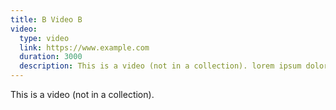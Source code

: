 ```yaml
---
title: B Video B
video:
  type: video
  link: https://www.example.com
  duration: 3000
  description: This is a video (not in a collection). lorem ipsum dolor sit amet lorem ipsum dolor sit amet lorem ipsum dolor sit amet
---
```


This is a video (not in a collection).

